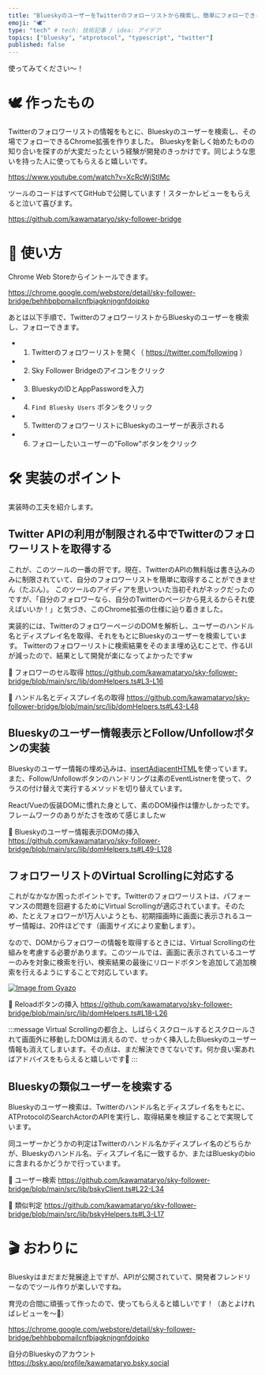 ```yaml
---
title: "BlueskyのユーザーをTwitterのフォローリストから検索し、簡単にフォローできるツールを作った"
emoji: "🕊️"
type: "tech" # tech: 技術記事 / idea: アイデア
topics: ["bluesky", "atprotocol", "typescript", "twitter"]
published: false
---
```


使ってみてください〜！

# 🕊️ 作ったもの
Twitterのフォロワーリストの情報をもとに、Blueskyのユーザーを検索し、その場でフォローできるChrome拡張を作りました。
Blueskyを新しく始めたものの知り合いを探すのが大変だったという経験が開発のきっかけです。同じような思いを持った人に使ってもらえると嬉しいです。

https://www.youtube.com/watch?v=XcRcWjStIMc

ツールのコードはすべてGitHubで公開しています！スターかレビューをもらえると泣いて喜びます。

https://github.com/kawamataryo/sky-follower-bridge

# 🚀 使い方
Chrome Web Storeからイントールできます。

https://chrome.google.com/webstore/detail/sky-follower-bridge/behhbpbpmailcnfbjagknjngnfdojpko

あとは以下手順で、TwitterのフォロワーリストからBlueskyのユーザーを検索し、フォローできます。

- 1. Twitterのフォロワーリストを開く（ https://twitter.com/following ）
- 2. Sky Follower Bridgeのアイコンをクリック
- 3. BlueskyのIDとAppPasswordを入力
- 4. `Find Bluesky Users` ボタンをクリック
- 5. TwitterのフォロワーリストにBlueskyのユーザーが表示される
- 6. フォローしたいユーザーの"Follow"ボタンをクリック

# 🛠️ 実装のポイント

実装時の工夫を紹介します。

## Twitter APIの利用が制限される中でTwitterのフォロワーリストを取得する
これが、このツールの一番の肝です。現在、TwitterのAPIの無料版は書き込みのみに制限されていて、自分のフォロワーリストを簡単に取得することができません（たぶん）。
このツールのアイディアを思いついた当初それがネックだったのですが、「自分のフォロワーなら、自分のTwitterのページから見えるからそれ使えばいいか！」と気づき、このChrome拡張の仕様に辿り着きました。

実装的には、TwitterのフォロワーページのDOMを解析し、ユーザーのハンドル名とディスプレイ名を取得、それをもとにBlueskyのユーザーを検索しています。
Twitterのフォロワーリストに検索結果をそのまま埋め込むことで、作るUIが減ったので、結果として開発が楽になってよかったですw

📌 フォロワーのセル取得
https://github.com/kawamataryo/sky-follower-bridge/blob/main/src/lib/domHelpers.ts#L3-L16

📌️ ハンドル名とディスプレイ名の取得
https://github.com/kawamataryo/sky-follower-bridge/blob/main/src/lib/domHelpers.ts#L43-L48

## Blueskyのユーザー情報表示とFollow/Unfollowボタンの実装
Blueskyのユーザー情報の埋め込みは、[insertAdjacentHTML](https://developer.mozilla.org/ja/docs/Web/API/Element/insertAdjacentHTML)を使っています。
また、Follow/Unfollowボタンのハンドリングは素のEventListnerを使って、クラスの付け替えで実行するメソッドを切り替えています。

React/Vueの仮装DOMに慣れた身として、素のDOM操作は懐かしかったです。フレームワークのありがたさを改めて感じましたw

📌 Blueskyのユーザー情報表示DOMの挿入
https://github.com/kawamataryo/sky-follower-bridge/blob/main/src/lib/domHelpers.ts#L49-L128


## フォロワーリストのVirtual Scrollingに対応する
これがなかなか困ったポイントです。Twitterのフォロワーリストは、パフォーマンスの問題を回避するためにVirtual Scrollingが適応されています。そのため、たとえフォロワーが1万人いようとも、初期描画時に画面に表示されるユーザー情報は、20件ほどです（画面サイズにより変動します）。

なので、DOMからフォロワーの情報を取得するときには、Virtual Scrollingの仕組みを考慮する必要があります。このツールでは、画面に表示されているユーザーのみを対象に検索を行い、検索結果の最後にリロードボタンを追加して追加検索を行えるようにすることで対応しています。

[![Image from Gyazo](https://i.gyazo.com/e3673111e9589d4b308b8e6e987114cc.gif)](https://gyazo.com/e3673111e9589d4b308b8e6e987114cc)

📌 Reloadボタンの挿入
https://github.com/kawamataryo/sky-follower-bridge/blob/main/src/lib/domHelpers.ts#L18-L26

:::message
Virtual Scrollingの都合上、しばらくスクロールするとスクロールされて画面外に移動したDOMは消えるので、せっかく挿入したBlueskyのユーザー情報も消えてしまいます。その点は、まだ解決できてないです。何か良い案あればアドバイスをもらえると嬉しいです🙏
:::

## Blueskyの類似ユーザーを検索する
Blueskyのユーザー検索は、Twitterのハンドル名とディスプレイ名をもとに、ATProtocolのSearchActorのAPIを実行し、取得結果を検証することで実現しています。

同ユーザーかどうかの判定はTwitterのハンドル名かディスプレイ名のどちらかが、Blueskyのハンドル名、ディスプレイ名に一致するか、またはBlueskyのbioに含まれるかどうかで行っています。

📌 ユーザー検索
https://github.com/kawamataryo/sky-follower-bridge/blob/main/src/lib/bskyClient.ts#L22-L34

📌 類似判定
https://github.com/kawamataryo/sky-follower-bridge/blob/main/src/lib/bskyHelpers.ts#L3-L17

# 🎬 おわりに

Blueskyはまだまだ発展途上ですが、APIが公開されていて、開発者フレンドリーなのでツール作りが楽しいですね。

育児の合間に頑張って作ったので、使ってもらえると嬉しいです！（あとよければレビューを〜🙏）

https://chrome.google.com/webstore/detail/sky-follower-bridge/behhbpbpmailcnfbjagknjngnfdojpko

自分のBlueskyのアカウント
https://bsky.app/profile/kawamataryo.bsky.social
